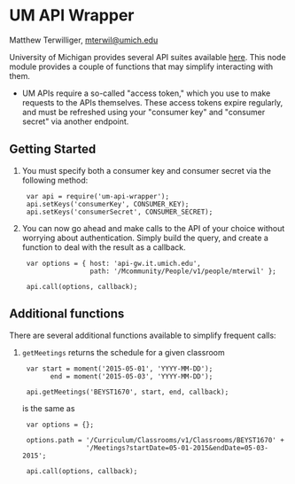 # UM API Wrapper 
Matthew Terwilliger, mterwil@umich.edu

University of Michigan provides several API suites available
[here](http://developer.it.umich.edu/). This node module provides a couple of
functions that may simplify interacting with them.

- UM APIs require a so-called "access token," which you use to make requests to
  the APIs themselves. These access tokens expire regularly, and must be
  refreshed using your "consumer key" and "consumer secret" via another
  endpoint.

## Getting Started

1. You must specify both a consumer key and consumer secret via the following
method:

        var api = require('um-api-wrapper');
        api.setKeys('consumerKey', CONSUMER_KEY);
        api.setKeys('consumerSecret', CONSUMER_SECRET);

2. You can now go ahead and make calls to the API of your choice without
worrying about authentication. Simply build the query, and create a function to
deal with the result as a callback.

        var options = { host: 'api-gw.it.umich.edu',
                        path: '/Mcommunity/People/v1/people/mterwil' };

        api.call(options, callback);

## Additional functions

There are several additional functions available to simplify frequent calls:

1. ``getMeetings`` returns the schedule for a given classroom

        var start = moment('2015-05-01', 'YYYY-MM-DD');
              end = moment('2015-05-03', 'YYYY-MM-DD');

        api.getMeetings('BEYST1670', start, end, callback);

    is the same as 

        var options = {};

        options.path = '/Curriculum/Classrooms/v1/Classrooms/BEYST1670' +
                       '/Meetings?startDate=05-01-2015&endDate=05-03-2015';

        api.call(options, callback);
